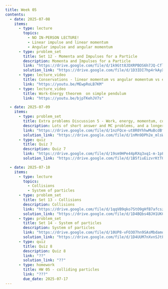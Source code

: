```yaml
---
title: Week 05
contents:
  - date: 2025-07-08
    items:
      - type: lecture
        topics:
          - NO IN-PERSON LECTURE!
          - Linear impulse and linear momentum
          - Angular impulse and angular momentum
      - type: problem_set
        title: Set 12 - Momenta and Impulses for a Particle
        description: Momenta and Impulses for a Particle
        link: "https://drive.google.com/file/d/1k9Gtt8JDXRPBOS6h7JQ-CflW7D-ezmMs/view?usp=drivesdk"
        solution_link: "https://drive.google.com/file/d/1D3IDI7hp4rkAyXqQ8OacE-UwXup616qn/view?usp=sharing"
      - type: lecture_video
        title: Conservations - linear momentum vs angular momentum vs energy
        link: "https://youtu.be/MEwpRoLB7KM"
      - type: lecture_video
        title: Work-Energy theorem  on simple pendulum
        link: "https://youtu.be/bjpTKehJV7s"

  - date: 2025-07-09
    items:
      - type: problem_set
        title: Extra problems Discussion 5 - Work, energy, momentum, collisions
        description: Lots of short answer and MC problems, and a longer one 
        link: "https://drive.google.com/file/d/1nzFQce-ut8R0YhhwMuBcdBfPs5tHsegx/view?usp=sharing"
        solution_link: "https://drive.google.com/file/d/1nMn9DPh2e_mlsWepsV4TeXxh5RaOtqol/view?usp=sharing"
      - type: quiz
        title: Quiz 7
        description: Quiz 7
        link: "https://drive.google.com/file/d/19sm9HPe44pRXq3xq1-m-1pFATwBnaJBh/view?usp=sharing"
        solution_link: "https://drive.google.com/file/d/1B5fiuEizvrKtT0IQ5qWpzqKTQkJdFR7L/view?usp=sharing"

  - date: 2025-07-10
    items:
      - type: lecture
        topics:
          - Collisions
          - System of particles
      - type: problem_set
        title: Set 13 - Collisions
        description: Collisions
        link: "https://drive.google.com/file/d/1qqVB9qko7StO9gHfB7afcszugdpTWWUm/view?usp=drivesdk"
        solution_link: "https://drive.google.com/file/d/1D4BQbs4BJH1UKCBvukj_mCSsntnjUEGU/view?usp=sharing"
      - type: problem_set
        title: Set 14 - System of particles
        description: System of particles
        link: "https://drive.google.com/file/d/10UP8-vFO3O7hn9SAsMbdamq7XpcNgILw/view?usp=drivesdk"
        solution_link: "https://drive.google.com/file/d/1D4UUM7nXvnSJtFTS7EvNb4c44McrUA6z/view?usp=sharing"
      - type: quiz
        title: Quiz 8
        description: Quiz 8
        link: "??"
        solution_link: "??"
      - type: homework
        title: HW 05 - colliding particles
        link: "???"
        due_date: 2025-07-17
---
```

